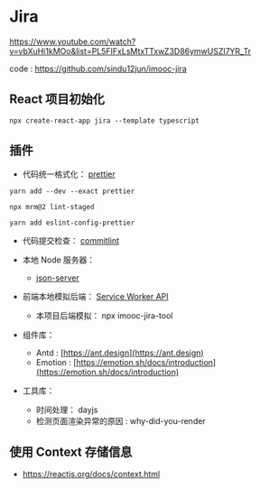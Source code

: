 # Jira

https://www.youtube.com/watch?v=vbXuHi1kMOo&list=PL5FIFxLsMtxTTxwZ3D86ymwUSZl7YR_Tr

code : https://github.com/sindu12jun/imooc-jira

## React 项目初始化

```shell
npx create-react-app jira --template typescript
```

## 插件

- 代码统一格式化： [prettier](https://prettier.io/)

```shell
yarn add --dev --exact prettier

npx mrm@2 lint-staged

yarn add eslint-config-prettier
```

- 代码提交检查： [commitlint](https://github.com/conventional-changelog/commitlint)

- 本地 Node 服务器：
  - [json-server](https://github.com/typicode/json-server)
- 前端本地模拟后端： [Service Worker API](https://developer.mozilla.org/zh-CN/docs/Web/API/Service_Worker_API)
  - 本项目后端模拟： npx imooc-jira-tool
- 组件库：
  - Antd : [https://ant.design](https://ant.design)
  - Emotion : [https://emotion.sh/docs/introduction](https://emotion.sh/docs/introduction)
- 工具库：
  - 时间处理： dayjs
  - 检测页面渲染异常的原因 : why-did-you-render

## 使用 Context 存储信息

- https://reactjs.org/docs/context.html
